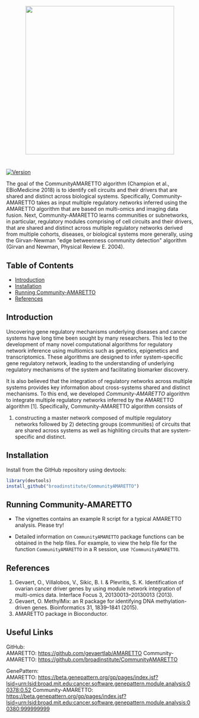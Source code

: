 [//]: # (TODO: Bioconductor support?)
[//]: # (TODO: Some examples)

<p align="center">
  <a href="https://github.com/broadinstitute/CommunityAMARETTO/">
    <img height="400" src="https://github.com/broadinstitute/CommunityAMARETTO/blob/develop/inst/extdata/CommunityAMARETTO_logo.png">
  </a>
  <h1 align="center"></h1>
</p>


[![Version](https://img.shields.io/badge/version-0.99.1-lightgrey.svg)]()

The goal of the CommunityAMARETTO algorithm (Champion et al., EBioMedicine 2018) is to identify cell circuits and their drivers that are shared and distinct across biological systems. Specifically, Community-AMARETTO takes as input multiple regulatory networks inferred using the AMARETTO algorithm that are based on multi-omics and imaging data fusion. Next, Community-AMARETTO learns communities or subnetworks, in particular, regulatory modules comprising of cell circuits and their drivers, that are shared and distinct across multiple regulatory networks derived from multiple cohorts, diseases, or biological systems more generally, using the Girvan-Newman "edge betweenness community detection" algorithm (Girvan and Newman, Physical Review E. 2004).

## Table of Contents

- [Introduction](#introduction)
- [Installation](#installation)
- [Running Community-AMARETTO](#running-amaretto)
- [References](#references)

## Introduction

Uncovering gene regulatory mechanisms underlying diseases and cancer
systems have long time been sought by many researchers. 
This led to the development of many novel computational algorithms for
regulatory network inference using multiomics such as genetics,
epigenetics and transcriptomics. These algorithms are designed to infer
system-specific gene regulatory network, leading to the understanding
of underlying regulatory mechanisms of the system and facilitating
biomarker discovery.

It is also believed that the integration of regulatory networks across
multiple systems provides key information about cross-systems shared
and distinct mechanisms. To this end, we developed *Community-AMARETTO*
algorithm to integrate multiple regulatory networks inferred by the
AMARETTO algorithm [1]. Specifically, Community-AMARETTO algorithm consists of
1) constructing a master network composed of multiple regulatory networks
followed by 2) detecting groups (communities) of circuits that are shared
across systems as well as highliting circuits that are system-specific
and distinct. 

## Installation

Install from the GitHub repository using devtools:

``` r
library(devtools)
install_github("broadinstitute/CommunityAMARETTO")
```

## Running Community-AMARETTO

* The vignettes contains an example R script for a typical AMARETTO analysis. Please try!

* Detailed information on `CommunityAMARETTO` package functions can be obtained in the help files. For example, to view the help file for the function `CommunityAMARETTO` in a R session, use `?CommunityAMARETTO`.

## References


1.	Gevaert, O., Villalobos, V., Sikic, B. I. & Plevritis, S. K. Identification of ovarian cancer driver genes by using module network integration of multi-omics data. Interface Focus 3, 20130013–20130013 (2013).
2.	Gevaert, O. MethylMix: an R package for identifying DNA methylation-driven genes. Bioinformatics 31, 1839–1841 (2015).
3. AMARETTO package in Bioconductor.

## Useful Links

GitHub:<br/>
AMARETTO: https://github.com/gevaertlab/AMARETTO
Community-AMARETTO: https://github.com/broadinstitute/CommunityAMARETTO

GenePattern: <under development><br/>
AMARETTO: https://beta.genepattern.org/gp/pages/index.jsf?lsid=urn:lsid:broad.mit.edu:cancer.software.genepattern.module.analysis:00378:0.52
Community-AMARETTO: https://beta.genepattern.org/gp/pages/index.jsf?lsid=urn:lsid:broad.mit.edu:cancer.software.genepattern.module.analysis:00380:999999999


